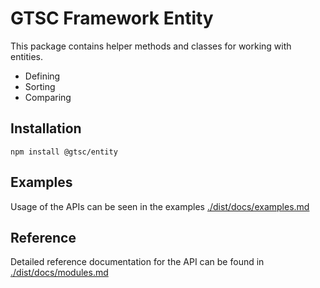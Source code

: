 # GTSC Framework Entity

This package contains helper methods and classes for working with entities.

- Defining
- Sorting
- Comparing

## Installation

```shell
npm install @gtsc/entity
```

## Examples

Usage of the APIs can be seen in the examples [./dist/docs/examples.md](./dist/docs/examples.md)

## Reference

Detailed reference documentation for the API can be found in [./dist/docs/modules.md](./dist/docs/modules.md)
